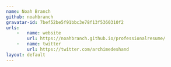 ```yaml
---
name: Noah Branch
github: noahbranch
gravatar-id: 7bef52be5f91bbc3e78f13f5360310f2
urls:
    -   name: website
        url: https://noahbranch.github.io/professionalresume/
    -   name: twitter
        url: https://twitter.com/archimedeshand
layout: default
---
```

